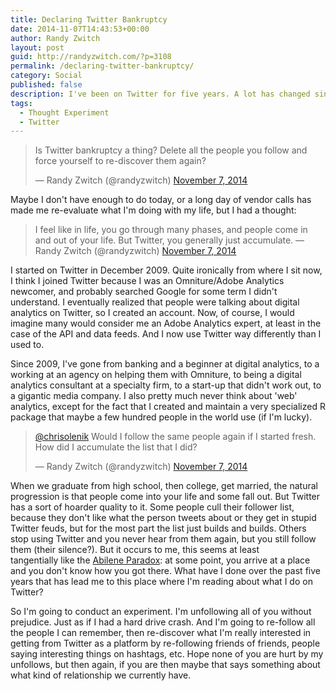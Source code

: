 ```yaml
---
title: Declaring Twitter Bankruptcy
date: 2014-11-07T14:43:53+00:00
author: Randy Zwitch
layout: post
guid: http://randyzwitch.com/?p=3108
permalink: /declaring-twitter-bankruptcy/
category: Social
published: false
description: I've been on Twitter for five years. A lot has changed since then. So I'm declaring 'Twitter Bankruptcy' and starting over. We'll see what happens.
tags:
  - Thought Experiment
  - Twitter
---
```

<blockquote class="twitter-tweet" data-partner="tweetdeck">
  <p>
    Is Twitter bankruptcy a thing? Delete all the people you follow and force yourself to re-discover them again?
  </p>

  <p>
    — Randy Zwitch (@randyzwitch) <a href="https://twitter.com/randyzwitch/status/530792792713621504">November 7, 2014</a>
  </p>
</blockquote>

Maybe I don't have enough to do today, or a long day of vendor calls has made me re-evaluate what I'm doing with my life, but I had a thought:

<blockquote class="twitter-tweet" data-partner="tweetdeck">
  <p>
    I feel like in life, you go through many phases, and people come in and out of your life. But Twitter, you generally just accumulate. — Randy Zwitch (@randyzwitch) <a href="https://twitter.com/randyzwitch/status/530793430444953600">November 7, 2014</a>
  </p>
</blockquote>

I started on Twitter in December 2009. Quite ironically from where I sit now, I think I joined Twitter because I was an Omniture/Adobe Analytics newcomer, and probably searched Google for some term I didn't understand. I eventually realized that people were talking about digital analytics on Twitter, so I created an account. Now, of course, I would imagine many would consider me an Adobe Analytics expert, at least in the case of the API and data feeds. And I now use Twitter way differently than I used to.

Since 2009, I've gone from banking and a beginner at digital analytics, to a working at an agency on helping them with Omniture, to being a digital analytics consultant at a specialty firm, to a start-up that didn't work out, to a gigantic media company. I also pretty much never think about 'web' analytics, except for the fact that I created and maintain a very specialized R package that maybe a few hundred people in the world use (if I'm lucky).

<blockquote class="twitter-tweet" data-conversation="none" data-cards="hidden" data-partner="tweetdeck">
  <p>
    <a href="https://twitter.com/chrisolenik">@chrisolenik</a> Would I follow the same people again if I started fresh. How did I accumulate the list that I did?
  </p>

  <p>
    — Randy Zwitch (@randyzwitch) <a href="https://twitter.com/randyzwitch/status/530794962271883264">November 7, 2014</a>
  </p>
</blockquote>

When we graduate from high school, then college, get married, the natural progression is that people come into your life and some fall out. But Twitter has a sort of hoarder quality to it. Some people cull their follower list, because they don't like what the person tweets about or they get in stupid Twitter feuds, but for the most part the list just builds and builds. Others stop using Twitter and you never hear from them again, but you still follow them (their silence?). But it occurs to me, this seems at least tangentially like the [Abilene Paradox](http://en.wikipedia.org/wiki/Abilene_paradox): at some point, you arrive at a place and you don't know how you got there. What have I done over the past five years that has lead me to this place where I'm reading about what I do on Twitter?

So I'm going to conduct an experiment. I'm unfollowing all of you without prejudice. Just as if I had a hard drive crash. And I'm going to re-follow all the people I can remember, then re-discover what I'm really interested in getting from Twitter as a platform by re-following friends of friends, people saying interesting things on hashtags, etc. Hope none of you are hurt by my unfollows, but then again, if you are then maybe that says something about what kind of relationship we currently have.
